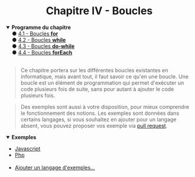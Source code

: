 <center><h1>Chapitre IV - Boucles</h1></center>

<details open="open"><summary><b>Programme du chapitre</b></summary>
&nbsp;&nbsp;&nbsp;&nbsp;● <a href="./For.md" title="Types">4.1 - Boucles <b>for</b></a><br>
&nbsp;&nbsp;&nbsp;&nbsp;● <a href="./While.md" title="Variables">4.2 - Boucles <b>while</b></a><br>
&nbsp;&nbsp;&nbsp;&nbsp;● <a href="./Do-while.md" title="Constantes">4.3 - Boucles <b>do-while</b></a><br>
&nbsp;&nbsp;&nbsp;&nbsp;● <a href="./Foreach.md" title="Constantes">4.4 - Boucles <b>forEach</b></a>
</details>
<br>

> Ce chapitre portera sur les différentes boucles existantes en informatique, mais avant tout, il faut savoir ce qu'en une boucle. Une boucle est un élément de programmation qui permet d'exécuter un code plusieurs fois de suite, sans pour autant à ajouter le code plusieurs fois.

> Des exemples sont aussi à votre disposition, pour mieux comprendre le fonctionnement des notions. Les exemples sont données dans certains langages, si vous souhaitez en ajouter pour un langage absent, vous pouvez proposer vos exemple via [pull request](https://github.com/Skycel9/basics-course-of-programming/pulls).

<details open="open"><summary><b>Exemples</b></summary>
<ul>
    <li><a href="./Practice/Examples/Example_Js.md">Javascript</a></li>
    <li><a href="./Practice/Examples/Example_Php.md">Php</a></li>
    &nbsp;
    <li><a href="https://github.fr/Skycel9/basics-course-of-programming/pulls">Ajouter un langage d'exemples...</a></li>
</ul>
</details>